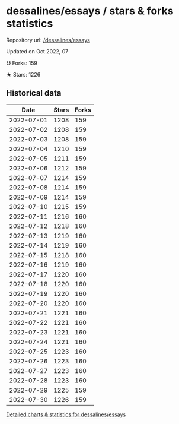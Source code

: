 # dessalines/essays / stars & forks statistics

Repository url: [/dessalines/essays](https://github.com/dessalines/essays)

Updated on Oct 2022, 07

☋ Forks: 159

★ Stars: 1226

## Historical data
| Date | Stars | Forks |
|------|-------|-------|
| 2022-07-01 | 1208 | 159 | 
| 2022-07-02 | 1208 | 159 | 
| 2022-07-03 | 1208 | 159 | 
| 2022-07-04 | 1210 | 159 | 
| 2022-07-05 | 1211 | 159 | 
| 2022-07-06 | 1212 | 159 | 
| 2022-07-07 | 1214 | 159 | 
| 2022-07-08 | 1214 | 159 | 
| 2022-07-09 | 1214 | 159 | 
| 2022-07-10 | 1215 | 159 | 
| 2022-07-11 | 1216 | 160 | 
| 2022-07-12 | 1218 | 160 | 
| 2022-07-13 | 1219 | 160 | 
| 2022-07-14 | 1219 | 160 | 
| 2022-07-15 | 1218 | 160 | 
| 2022-07-16 | 1219 | 160 | 
| 2022-07-17 | 1220 | 160 | 
| 2022-07-18 | 1220 | 160 | 
| 2022-07-19 | 1220 | 160 | 
| 2022-07-20 | 1220 | 160 | 
| 2022-07-21 | 1221 | 160 | 
| 2022-07-22 | 1221 | 160 | 
| 2022-07-23 | 1221 | 160 | 
| 2022-07-24 | 1221 | 160 | 
| 2022-07-25 | 1223 | 160 | 
| 2022-07-26 | 1223 | 160 | 
| 2022-07-27 | 1223 | 160 | 
| 2022-07-28 | 1223 | 160 | 
| 2022-07-29 | 1225 | 159 | 
| 2022-07-30 | 1226 | 159 | 


[Detailed charts & statistics for dessalines/essays](https://reviewgithub.com/rep/dessalines/essays)
